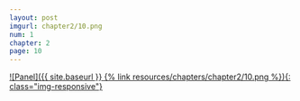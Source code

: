 ```yaml
---
layout: post
imgurl: chapter2/10.png
num: 1
chapter: 2
page: 10
---
```


[![Panel]({{ site.baseurl }} {% link resources/chapters/chapter2/10.png %}){: class="img-responsive"}]({{page.previous.url}}#panel)
